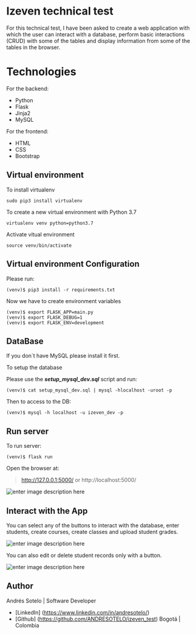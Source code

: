 # Izeven technical test
For this technical test, I have been asked to create a web application with which the user can interact with a database, perform basic interactions (CRUD) with some of the tables and display information from some of the tables in the browser. 
# Technologies
For the backend:
- Python
- Flask
- Jinja2
- MySQL

For the frontend:
- HTML
- CSS
- Bootstrap

## Virtual environment
To install virtualenv
```
sudo pip3 install virtualenv
```
To create a new virtual environment with Python 3.7
```
virtualenv venv python=python3.7
```
Activate vitual environment

    source venv/bin/activate

## Virtual environment Configuration
Please run:

    (venv)$ pip3 install -r requirements.txt

Now we have to create environment variables

    (venv)$ export FLASK_APP=main.py
    (venv)$ export FLASK_DEBUG=1
    (venv)$ export FLASK_ENV=development

## DataBase
If you don´t have MySQL please install it first.

To setup the database

Please use the ***setup_mysql_dev.sql*** script and run:

    (venv)$ cat setup_mysql_dev.sql | mysql -hlocalhost -uroot -p
Then to access to the DB:

    (venv)$ mysql -h localhost -u izeven_dev -p

## Run server

To run server:

    (venv)$ flask run
 
 Open the browser at:
 

> http://127.0.0.1:5000/ or http://localhost:5000/

![enter image description here](https://previews.dropbox.com/p/thumb/ABO1McNVZ76x3HTIhUfWLGGGQwkiYycwOXOKZ3kvRbRfjbNkchUwQ-ND1TH_4T3ynQzgxVIT3Vn3D5Oo6TsJ83f0JGHqcq2ZIDzx9a0Si9M9aHzK2231eBy4RrwIjFa1uhaVGbI-YSuD1Me3Vry8lYxP4gWOiuRVmBr8vCZ2Hb5jg-gBDymhf7YQw2SC1X2U8ZDSlJVFd3H6CP__pKh-H6kMpgPBDVsmJdflgbyKR6Uw6orXI1wzlYjSiSniuPVZiTQm73MzxYdi7iAZExOa_ljZhO5EtJe1SmVnC6u3b7BSB1XUY5hqkj3CBjyi45GC7yucE_4MXhZ8Aeldx0rh76fNqghDUqLH2B6_JKWkMvo13Q/p.png?fv_content=true&size_mode=5)

## Interact with the App

You can select any of the buttons to interact with the database, enter students, create courses, create classes and upload student grades. 

![enter image description here](https://previews.dropbox.com/p/thumb/ABOybp_PjIijpW_EBpFYfXXHZJI32oDqgjmiL0B53KgpLpRafjkSA9wl9v0tBDCMakhbfj8Fe4g4GDZchUttsorbGCW2uR0oTjc38gWl1yY5K7mnSePYfvfYjiv2xpp7KII-NWE3Yf7Cit5NN2xPO4P57Y0bvPGO33x1-xj7KrJatb4Nr6ieb9TF2_h-JdqlEQ-d1c45TsAUP8RANCWBsuf1re5pU6nqfQJIKx7wyT4h04mJ_-QZctQrHWrNM2FRW0_MBbi2WPN7lZWZnv8l5Pq7JUWygHtVvVmLfV-3wCrzTkT8aGnJOLwObN6sQLWzDd9TFeW-UfvEca5NirJ8SoxacjcLfvOYYTdmL9wfVTrYKA/p.png?fv_content=true&size_mode=5)

You can also edit or delete student records only with a button.

![enter image description here](https://previews.dropbox.com/p/thumb/ABMe8cV4HpjpQKLoq_KZ-jId_gPnniz8uDe44EUi757yMgzAJNk1rM-iuZk1t-5xKHkfG9iNdkC70u-mtyhVcLlBbeDVrkpWD_2FnY4YdFjvlvWqnLD9TOplGeEtArkHYKCALFnk6E-AJkNup_IrU44YprRMNlw6kC3kHWz-Q9xTsVHb8o_SjUimeW2XFwwAATYrCiUu8kqzE3PhgEJxkZB0MFoxJf8icJnrV4OtWy0nQUlhax5NNHjfhCR3FMlwI3RqkVFsf5x8vJ2sSFJ8vAJnZ7j3chXHZg49L-v5XhORiGTLXtLzsaTZjLJHP0Ekbjfo8DqBRwJJ7CRSdOkqsqYjD99lkrxOzYOJrf-c1WGLlQ/p.png?fv_content=true&size_mode=5)


## Author

Andrés Sotelo | Software Developer 
- [LinkedIn] (https://www.linkedin.com/in/andresotelo/)
- [Github] (https://github.com/ANDRESOTELO/izeven_test)
Bogotá | Colombia
